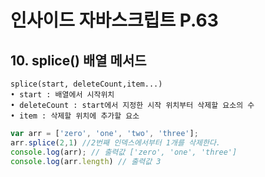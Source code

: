 # 인사이드 자바스크립트 P.63

## 10. splice() 배열 메서드

```
splice(start, deleteCount,item...)
• start : 배열에서 시작위치
• deleteCount : start에서 지정한 시작 위치부터 삭제할 요소의 수
• item : 삭제할 위치에 추가할 요소
```
```js
var arr = ['zero', 'one', 'two', 'three'];
arr.splice(2,1) //2번째 인덱스에서부터 1개를 삭제한다.
console.log(arr); // 출력값 ['zero', 'one', 'three']
console.log(arr.length) // 출력값 3
```